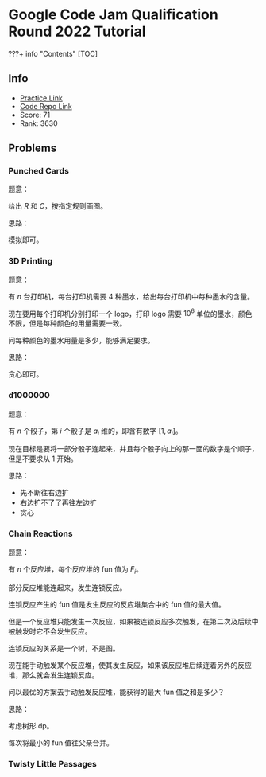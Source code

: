 # Google Code Jam Qualification Round 2022 Tutorial

???+ info "Contents"
    [TOC]

## Info

* [Practice Link](https://codingcompetitions.withgoogle.com/codejam/round/0000000000876ff1)
* [Code Repo Link](https://github.com/Dup4/Google-Coding-Competitions/tree/main/CodeJam/2022/Qualification-Round)
* Score: 71
* Rank: 3630

## Problems

### Punched Cards

题意：

给出 $R$ 和 $C$，按指定规则画图。

思路：

模拟即可。

### 3D Printing

题意：

有 $n$ 台打印机，每台打印机需要 $4$ 种墨水，给出每台打印机中每种墨水的含量。

现在要用每个打印机分别打印一个 logo，打印 logo 需要 $10^6$ 单位的墨水，颜色不限，但是每种颜色的用量需要一致。

问每种颜色的墨水用量是多少，能够满足要求。

思路：

贪心即可。

### d1000000

题意：

有 $n$ 个骰子，第 $i$ 个骰子是 $a_i$ 维的，即含有数字 $[1, a_i]$。

现在目标是要将一部分骰子连起来，并且每个骰子向上的那一面的数字是个顺子，但是不要求从 $1$ 开始。

思路：

* 先不断往右边扩
* 右边扩不了了再往左边扩
* 贪心

### Chain Reactions

题意：

有 $n$ 个反应堆，每个反应堆的 fun 值为 $F_i$。

部分反应堆能连起来，发生连锁反应。

连锁反应产生的 fun 值是发生反应的反应堆集合中的 fun 值的最大值。

但是一个反应堆只能发生一次反应，如果被连锁反应多次触发，在第二次及后续中被触发时它不会发生反应。

连锁反应的关系是一个树，不是图。

现在能手动触发某个反应堆，使其发生反应，如果该反应堆后续连着另外的反应堆，那么就会发生连锁反应。

问以最优的方案去手动触发反应堆，能获得的最大 fun 值之和是多少？

思路：

考虑树形 dp。

每次将最小的 fun 值往父亲合并。

### Twisty Little Passages
